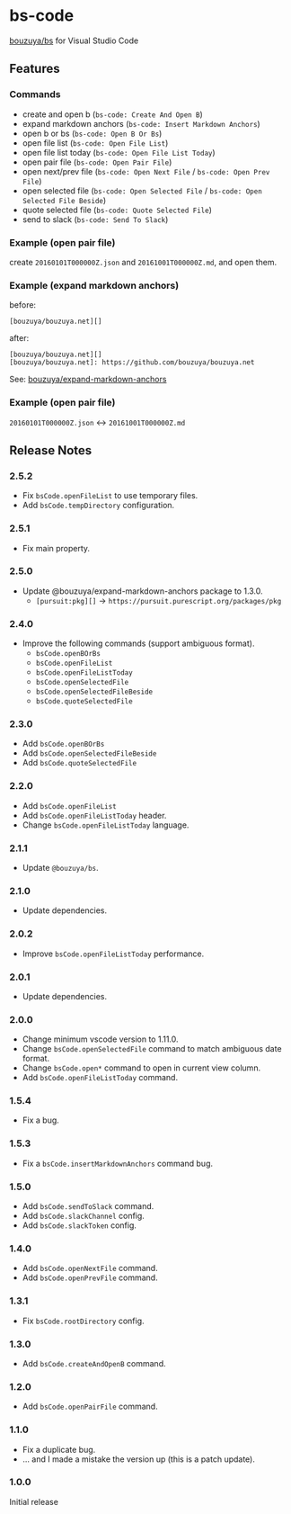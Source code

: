 # bs-code

[bouzuya/bs][] for Visual Studio Code

[bouzuya/bs]: https://github.com/bouzuya/bs

## Features

### Commands

- create and open b (`bs-code: Create And Open B`)
- expand markdown anchors (`bs-code: Insert Markdown Anchors`)
- open b or bs (`bs-code: Open B Or Bs`)
- open file list (`bs-code: Open File List`)
- open file list today (`bs-code: Open File List Today`)
- open pair file (`bs-code: Open Pair File`)
- open next/prev file (`bs-code: Open Next File` / `bs-code: Open Prev File`)
- open selected file (`bs-code: Open Selected File` / `bs-code: Open Selected File Beside`)
- quote selected file (`bs-code: Quote Selected File`)
- send to slack (`bs-code: Send To Slack`)

### Example (open pair file)

create `20160101T000000Z.json` and `20161001T000000Z.md`, and open them.

### Example (expand markdown anchors)

before:

```
[bouzuya/bouzuya.net][]
```

after:

```
[bouzuya/bouzuya.net][]
[bouzuya/bouzuya.net]: https://github.com/bouzuya/bouzuya.net
```

See: [bouzuya/expand-markdown-anchors][]

[bouzuya/expand-markdown-anchors]: https://github.com/bouzuya/expand-markdown-anchors

### Example (open pair file)

`20160101T000000Z.json` <-> `20161001T000000Z.md`

## Release Notes

### 2.5.2

- Fix `bsCode.openFileList` to use temporary files.
- Add `bsCode.tempDirectory` configuration.

### 2.5.1

- Fix main property.

### 2.5.0

- Update @bouzuya/expand-markdown-anchors package to 1.3.0.
  - `[pursuit:pkg][]` -> `https://pursuit.purescript.org/packages/pkg`

### 2.4.0

- Improve the following commands (support ambiguous format).
  - `bsCode.openBOrBs`
  - `bsCode.openFileList`
  - `bsCode.openFileListToday`
  - `bsCode.openSelectedFile`
  - `bsCode.openSelectedFileBeside`
  - `bsCode.quoteSelectedFile`

### 2.3.0

- Add `bsCode.openBOrBs`
- Add `bsCode.openSelectedFileBeside`
- Add `bsCode.quoteSelectedFile`

### 2.2.0

- Add `bsCode.openFileList`
- Add `bsCode.openFileListToday` header.
- Change `bsCode.openFileListToday` language.

### 2.1.1

- Update `@bouzuya/bs`.

### 2.1.0

- Update dependencies.

### 2.0.2

- Improve `bsCode.openFileListToday` performance.

### 2.0.1

- Update dependencies.

### 2.0.0

- Change minimum vscode version to 1.11.0.
- Change `bsCode.openSelectedFile` command to match ambiguous date format.
- Change `bsCode.open*` command to open in current view column.
- Add `bsCode.openFileListToday` command.

### 1.5.4

- Fix a bug.

### 1.5.3

- Fix a `bsCode.insertMarkdownAnchors` command bug.

### 1.5.0

- Add `bsCode.sendToSlack` command.
- Add `bsCode.slackChannel` config.
- Add `bsCode.slackToken` config.

### 1.4.0

- Add `bsCode.openNextFile` command.
- Add `bsCode.openPrevFile` command.

### 1.3.1

- Fix `bsCode.rootDirectory` config.

### 1.3.0

- Add `bsCode.createAndOpenB` command.

### 1.2.0

- Add `bsCode.openPairFile` command.

### 1.1.0

- Fix a duplicate bug.
- ... and I made a mistake the version up (this is a patch update).

### 1.0.0

Initial release
